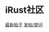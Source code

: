 # iRust社区

[最新帖子](https://github.com/irustorg/bbs/issues)
[发帖/提问](https://github.com/irustorg/bbs/issues/new)
